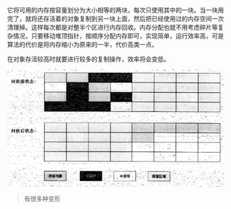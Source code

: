 它将可用的内存按容量划分为大小相等的两块，每次只使用其中的一块。当一块用完了，就将还存活着的对象复制到另一块上面，然后把已经使用过的内存空间一次清理掉。这样每次都是对整半个区进行内存回收。内存分配也就不用考虑碎片等复杂情况，只要移动堆顶指针，按顺序分配内存即可，实现简单，运行效率高，可是算法的代价是将内存缩小为原来的一半，代价高类一点。

在对象存活较高时就要进行较多的复制操作，效率将会变低。

![](/assets/复制算法.png)

> 有很多种变形



